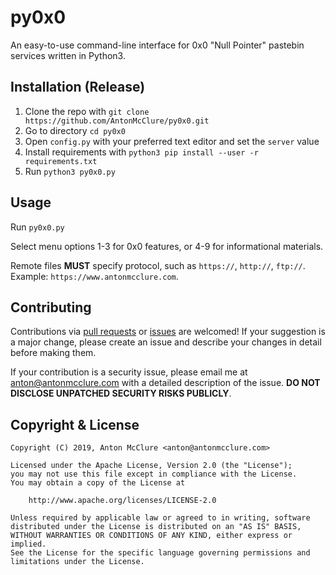 # py0x0
An easy-to-use command-line interface for 0x0 "Null Pointer" pastebin services written in Python3.

## Installation (Release)
  1. Clone the repo with `git clone https://github.com/AntonMcClure/py0x0.git`
  2. Go to directory `cd py0x0`
  3. Open `config.py` with your preferred text editor and set the `server` value
  4. Install requirements with `python3 pip install --user -r requirements.txt`
  5. Run `python3 py0x0.py`

## Usage
Run `py0x0.py`

Select menu options 1-3 for 0x0 features, or 4-9 for informational materials.

Remote files **MUST** specify protocol, such as `https://`, `http://`, `ftp://`. Example: `https://www.antonmcclure.com`.

## Contributing
Contributions via [pull requests](https://github.com/AntonMcClure/py0x0/pulls) or [issues](https://github.com/AntonMcClure/py0x0/issues) are welcomed! If your suggestion is a major change, please create an issue and describe your changes in detail before making them.

If your contribution is a security issue, please email me at <anton@antonmcclure.com> with a detailed description of the issue. **DO NOT DISCLOSE UNPATCHED SECURITY RISKS PUBLICLY**.  

## Copyright & License
    Copyright (C) 2019, Anton McClure <anton@antonmcclure.com>

    Licensed under the Apache License, Version 2.0 (the "License");
    you may not use this file except in compliance with the License.
    You may obtain a copy of the License at

        http://www.apache.org/licenses/LICENSE-2.0

    Unless required by applicable law or agreed to in writing, software
    distributed under the License is distributed on an "AS IS" BASIS,
    WITHOUT WARRANTIES OR CONDITIONS OF ANY KIND, either express or implied.
    See the License for the specific language governing permissions and
    limitations under the License.
